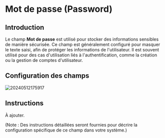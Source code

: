 # Mot de passe (Password)

## Introduction

Le champ **Mot de passe** est utilisé pour stocker des informations sensibles de manière sécurisée. Ce champ est généralement configuré pour masquer le texte saisi, afin de protéger les informations de l'utilisateur. Il est souvent utilisé pour des cas d'utilisation liés à l'authentification, comme la création ou la gestion de comptes d'utilisateur.

## Configuration des champs

![20240512175917](https://static-docs.nocobase.com/20240512175917.png)

## Instructions

À ajouter.

(Note : Des instructions détaillées seront fournies pour décrire la configuration spécifique de ce champ dans votre système.)
